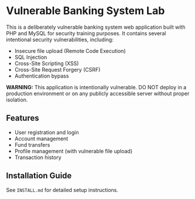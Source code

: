 # Vulnerable Banking System Lab

This is a deliberately vulnerable banking system web application built with PHP and MySQL for security training purposes. It contains several intentional security vulnerabilities, including:

- Insecure file upload (Remote Code Execution)
- SQL Injection
- Cross-Site Scripting (XSS)
- Cross-Site Request Forgery (CSRF)
- Authentication bypass

**WARNING:** This application is intentionally vulnerable. DO NOT deploy in a production environment or on any publicly accessible server without proper isolation.

## Features

- User registration and login
- Account management
- Fund transfers
- Profile management (with vulnerable file upload)
- Transaction history

## Installation Guide

See `INSTALL.md` for detailed setup instructions.
